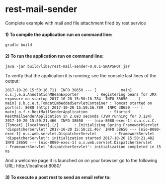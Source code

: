 # rest-mail-sender
Complete example with mail and file attachment fired by rest service

#### 1) To compile the application run on command line:

`
gradle build
`

#### 2) To run the application run on command line:

`
java -jar build/libs/rest-mail-sender-0.0.1-SNAPSHOT.jar
`

To verify that the application it is running; see the console last lines of the output:

`
2017-10-20 15:50:16.711  INFO 38650 --- [           main] o.s.j.e.a.AnnotationMBeanExporter        : Registering beans for JMX exposure on startup
2017-10-20 15:50:16.784  INFO 38650 --- [           main] s.b.c.e.t.TomcatEmbeddedServletContainer : Tomcat started on port(s): 8080 (http)
2017-10-20 15:50:16.789  INFO 38650 --- [           main] o.f.r.RestMailSenderApplication          : Started RestMailSenderApplication in 2.693 seconds (JVM running for 3.124)
2017-10-20 15:50:21.466  INFO 38650 --- [nio-8080-exec-1] o.a.c.c.C.[Tomcat].[localhost].[/]       : Initializing Spring FrameworkServlet 'dispatcherServlet'
2017-10-20 15:50:21.467  INFO 38650 --- [nio-8080-exec-1] o.s.web.servlet.DispatcherServlet        : FrameworkServlet 'dispatcherServlet': initialization started
2017-10-20 15:50:21.482  INFO 38650 --- [nio-8080-exec-1] o.s.web.servlet.DispatcherServlet        : FrameworkServlet 'dispatcherServlet': initialization completed in 15 ms
`

And a welcome page it is launched on on your browser go to the following URL: http://localhost:8080/ 

#### 3) To execute a post rest to send an email refer to:

